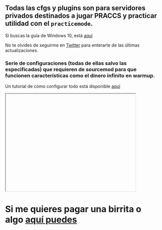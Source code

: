 ## Todas las cfgs y plugins son para servidores privados destinados a jugar PRACCS y practicar utilidad con el `practicemode`.

Si buscas la guía de Windows 10, está [aquí](https://github.com/thinkii/PC)

No te olvides de seguirme en [Twitter](https://twitter.com/thinkiiCS) para enterarte de las últimas actualizaciones.

### Serie de configuraciones (todas de ellas salvo las especificadas) que requieren de sourcemod para que funcionen características como el dinero infinito en warmup.

Un tutorial de cómo configurar todo está disponible [aquí](https://www.youtube.com/watch?v=OLvgXZ_EmOY) 

<iframe width="420" height="315 src="https://www.youtube.com/embed/OLvgXZ_EmOY?	playlist=OLvgXZ_EmOY&loop=1">
</iframe>

# Si me quieres pagar una birrita o algo [aquí puedes](https://www.paypal.me/thinkii)
